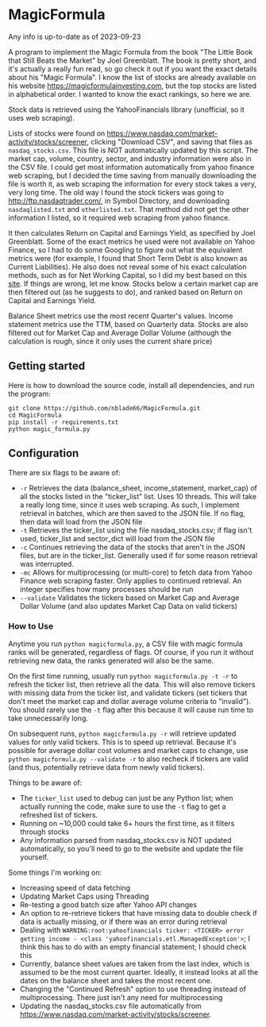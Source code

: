 # MagicFormula

Any info is up-to-date as of 2023-09-23

A program to implement the Magic Formula from the book "The Little Book that Still Beats the Market" by Joel Greenblatt. The book is pretty short, and it's actually a really fun read, so go check it out if you want the exact details about his "Magic Formula". I know the list of stocks are already available on his website https://magicformulainvesting.com, but the top stocks are listed in alphabetical order. I wanted to know the exact rankings, so here we are.

Stock data is retrieved using the YahooFinancials library (unofficial, so it uses web scraping).

Lists of stocks were found on https://www.nasdaq.com/market-activity/stocks/screener, clicking "Download CSV", and saving
that files as `nasdaq_stocks.csv`. This file is NOT automatically updated by this script. The market cap, 
volume, country, sector, and industry information were also in the CSV file. I could get most information automatically
from yahoo finance web scraping, but I decided the time saving from manually downloading the file is worth it, as web scraping
the information for every stock takes a very, very long time. The old way I found the stock tickers was
going to http://ftp.nasdaqtrader.com/, in Symbol Directory, and downloading `nasdaqlisted.txt` and `otherlisted.txt`. That
method did not get the other information I listed, so it required web scraping from yahoo finance.

It then calculates Return on Capital and Earnings Yield, as specified by Joel Greenblatt. Some of the exact metrics he used were not available on Yahoo Finance, so I had to do some Googling to figure out what the equivalent metrics were (for example, I found that Short Term Debt is also known as Current Liabilities). He also does not reveal some of his exact calculation methods, such as for Net Working Capital, so I did my best based on this [site](https://www.businessinsider.com/magic-formula-investing-amp-the-little-book-that-beats-the-markets-greenblatts-roc-amp-earnings-yield-approach-2011-4). If things are wrong, let me know.
Stocks below a certain market cap are then filtered out (as he suggests to do), and ranked based on Return on Capital and Earnings Yield.

Balance Sheet metrics use the most recent Quarter's values. Income statement metrics use the TTM, based on Quarterly data.
Stocks are also filtered out for Market Cap and Average Dollar Volume (although the calculation is rough, since it only uses the current share price)

## Getting started

Here is how to download the source code, install all dependencies, and run the program:

```
git clone https://github.com/nblade66/MagicFormula.git
cd MagicFormula
pip install -r requirements.txt
python magic_formula.py
```

## Configuration

There are six flags to be aware of:

* `-r`    Retrieves the data (balance_sheet, income_statement, market_cap) of all the stocks listed in the "ticker_list" list. Uses 10 threads. This will take a really long time, since it uses web scraping. As such, I implement retrieval in batches, which are then saved to the JSON file. If no flag, then data will load from the JSON file
* `-t`    Retrieves the ticker_list using the file nasdaq_stocks.csv; if flag isn't used, ticker_list and sector_dict will load from the JSON file
* `-c`    Continues retrieving the data of the stocks that aren't in the JSON files, but are in the ticker_list. Generally used if for some reason retrieval was interrupted.
* `-mc`   Allows for multiprocessing (or multi-core) to fetch data from Yahoo Finance web scraping faster. Only applies to continued retrieval. An integer specifies how many processes should be run
* `--validate` Validates the tickers based on Market Cap and Average Dollar Volume (and also updates Market Cap Data on valid tickers)

### How to Use

Anytime you run `python magicformula.py`, a CSV file with magic formula ranks will be generated, regardless of flags.
Of course, if you run it without retrieving new data, the ranks generated will also be the same.

On the first time running, usually run `python magicformula.py -t -r` to refresh the ticker list, then retrieve all the data. This will also remove tickers with missing data from the ticker list, and validate tickers (set tickers that don't meet the market cap and dollar average volume criteria to "invalid").
You should rarely use the `-t` flag after this because it will cause run time to take unnecessarily long.

On subsequent runs, `python magicformula.py -r` will retrieve updated values for only valid tickers. This is to speed up retrieval.
Because it's possible for average dollar cost volumes and market caps to change, use `python magicformula.py --validate -r` to also recheck if tickers are valid (and thus, potentially retrieve data from newly valid tickers).

Things to be aware of:

* The `ticker_list` used to debug can just be any Python list; when actually running the code, make sure to use the `-t` flag to get a refreshed list of tickers.
* Running on ~10,000 could take 6+ hours the first time, as it filters through stocks
* Any information parsed from nasdaq_stocks.csv is NOT updated automatically, so you'll need to go to the website
and update the file yourself.

Some things I'm working on:

* Increasing speed of data fetching
* Updating Market Caps using Threading
* Re-testing a good batch size after Yahoo API changes
* An option to re-retrieve tickers that have missing data to double check if data is actually missing, or if there was an error
during retrieval
* Dealing with `WARNING:root:yahoofinancials ticker: <TICKER> error getting income - <class 'yahoofinancials.etl.ManagedException'>`;
I think this has to do with an empty financial statement; I should check this
* Currently, balance sheet values are taken from the last index, which is assumed to be the most current quarter.
Ideally, it instead looks at all the dates on the balance sheet and takes the most recent one.
* Changing the "Continued Refresh" option to use threading instead of multiprocessing. There just isn't any need for multiprocessing
* Updating the nasdaq_stocks.csv file automatically from https://www.nasdaq.com/market-activity/stocks/screener.